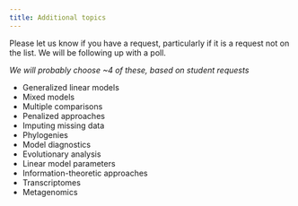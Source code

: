 ```yaml
---
title: Additional topics
---
```


Please let us know if you have a request, particularly if it is a request not on the list. We will be following up with a poll.

_We will probably choose ~4 of these, based on student requests_

* Generalized linear models
* Mixed models
* Multiple comparisons
* Penalized approaches
* Imputing missing data
* Phylogenies
* Model diagnostics
* Evolutionary analysis
* Linear model parameters
* Information-theoretic approaches
* Transcriptomes
* Metagenomics

<!-- COMMENT

## Results

(14 responses, as of 25 Feb)

<img src="../pix/additional_topics.png" width="800">

COMMENT -->
